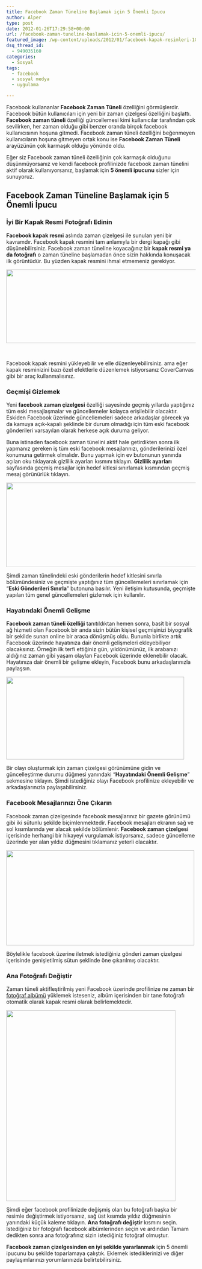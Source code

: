 ```yaml
---
title: Facebook Zaman Tüneline Başlamak için 5 Önemli İpucu
author: Alper
type: post
date: 2012-01-26T17:29:58+00:00
url: /facebook-zaman-tuneline-baslamak-icin-5-onemli-ipucu/
featured_image: /wp-content/uploads/2012/01/facebook-kapak-resimleri-100x100.jpg
dsq_thread_id:
  - 949035160
categories:
  - Sosyal
tags:
  - facebook
  - sosyal medya
  - uygulama

---
```

Facebook kullananlar **Facebook Zaman Tüneli** özelliğini görmüşlerdir. Facebook bütün kullanıcıları için yeni bir zaman çizelgesi özelliğini başlattı. **Facebook zaman tüneli** özelliği güncellemesi kimi kullanıcılar tarafından çok sevilirken, her zaman olduğu gibi benzer oranda birçok facebook kullanıcısının hoşuna gitmedi. Facebook zaman tüneli özelliğini beğenmeyen kullanıcıların hoşuna gitmeyen ortak konu ise **Facebook Zaman Tüneli** arayüzünün çok karmaşık olduğu yönünde oldu.

Eğer siz Facebook zaman tüneli özelliğinin çok karmaşık olduğunu düşünmüyorsanız ve kendi facebook profilinizde facebook zaman tünelini aktif olarak kullanıyorsanız, başlamak için **5 önemli ipucunu** sizler için sunuyoruz.

## Facebook Zaman Tüneline Başlamak için 5 Önemli İpucu

### İyi Bir Kapak Resmi Fotoğrafı Edinin

**Facebook kapak resmi** aslında zaman çizelgesi ile sunulan yeni bir kavramdır. Facebook kapak resmini tam anlamıyla bir dergi kapağı gibi düşünebilirsiniz. Facebook zaman tüneline koyacağınız bir **kapak resmi ya da fotoğrafı** o zaman tüneline başlamadan önce sizin hakkında konuşacak ilk görüntüdür. Bu yüzden kapak resmini ihmal etmemeniz gerekiyor.

<img class="aligncenter size-full wp-image-7706" title="facebook-kapak-resimleri" src="https://www.murekkep.org/wp-content/uploads/2012/01/facebook-kapak-resimleri.jpg" alt="" width="600" height="195" srcset="https://www.murekkep.org/wp-content/uploads/2012/01/facebook-kapak-resimleri.jpg 600w, https://www.murekkep.org/wp-content/uploads/2012/01/facebook-kapak-resimleri-400x130.jpg 400w, https://www.murekkep.org/wp-content/uploads/2012/01/facebook-kapak-resimleri-50x16.jpg 50w, https://www.murekkep.org/wp-content/uploads/2012/01/facebook-kapak-resimleri-300x97.jpg 300w" sizes="(max-width: 600px) 100vw, 600px" /> 

&nbsp;

Facebook kapak resmini yükleyebilir ve elle düzenleyebilirsiniz. ama eğer kapak resminizini bazı özel efektlerle düzenlemek istiyorsanız CoverCanvas gibi bir araç kullanmalısınız.

### Geçmişi Gizlemek

Yeni **facebook zaman çizelgesi** özelliği sayesinde geçmiş yıllarda yaptığınız tüm eski mesajlaşmalar ve güncellemeler kolayca erişilebilir olacaktır. Eskiden Facebook üzerinde güncellemeleri sadece arkadaşlar görecek ya da kamuya açık-kapalı şeklinde bir durum olmadığı için tüm eski facebook gönderileri varsayılan olarak herkese açık duruma geliyor.

Buna istinaden facebook zaman tünelini aktif hale getirdikten sonra ilk yapmanız gereken iş tüm eski facebook mesajlarınızı, gönderilerinizi özel konumuna getirmek olmalıdır. Bunu yapmak için ev butonunun yanında açılan oku tıklayarak gizlilik ayarları kısmını tıklayın. **Gizlilik ayarları** sayfasında geçmiş mesajlar için hedef kitlesi sınırlamak kısmından geçmiş mesaj görünürlük tıklayın.

<img class="aligncenter size-full wp-image-7699" title="gizlilik-ayarlari" src="https://www.murekkep.org/wp-content/uploads/2012/01/gizlilik-ayarlari.jpg" alt="" width="600" height="224" srcset="https://www.murekkep.org/wp-content/uploads/2012/01/gizlilik-ayarlari.jpg 600w, https://www.murekkep.org/wp-content/uploads/2012/01/gizlilik-ayarlari-400x149.jpg 400w, https://www.murekkep.org/wp-content/uploads/2012/01/gizlilik-ayarlari-50x18.jpg 50w, https://www.murekkep.org/wp-content/uploads/2012/01/gizlilik-ayarlari-300x112.jpg 300w" sizes="(max-width: 600px) 100vw, 600px" /> 

Şimdi zaman tünelindeki eski gönderilerin hedef kitlesini sınırla bölümündesiniz ve geçmişte yaptığınız tüm güncellemeleri sınırlamak için &#8220;**Eski Gönderileri Sınırla**&#8221; butonuna basılır. Yeni iletişim kutusunda, geçmişte yapılan tüm genel güncellemeleri gizlemek için kullanılır.

### Hayatındaki Önemli Gelişme

**Facebook zaman tüneli özelliği** tanıtıldıktan hemen sonra, basit bir sosyal ağ hizmeti olan Facebook bir anda sizin bütün kişisel geçmişinizi biyografik bir şekilde sunan online bir araca dönüşmüş oldu. Bununla birlikte artık Facebook üzerinde hayatınıza dair önemli gelişmeleri ekleyebiliyor olacaksınız. Örneğin ilk terfi ettiğiniz gün, yıldönümünüz, ilk arabanızı aldığınız zaman gibi yaşam olayları Facebook üzerinde eklenebilir olacak. Hayatınıza dair önemli bir gelişme ekleyin, Facebook bunu arkadaşlarınızla paylaşsın.

<img class="aligncenter size-full wp-image-7700" title="life-event" src="https://www.murekkep.org/wp-content/uploads/2012/01/life-event.jpg" alt="" width="473" height="219" srcset="https://www.murekkep.org/wp-content/uploads/2012/01/life-event.jpg 473w, https://www.murekkep.org/wp-content/uploads/2012/01/life-event-400x185.jpg 400w, https://www.murekkep.org/wp-content/uploads/2012/01/life-event-50x23.jpg 50w, https://www.murekkep.org/wp-content/uploads/2012/01/life-event-269x125.jpg 269w" sizes="(max-width: 473px) 100vw, 473px" /> 

Bir olayı oluşturmak için zaman çizelgesi görünümüne gidin ve güncelleştirme durumu düğmesi yanındaki &#8220;**Hayatındaki Önemli Gelişme**&#8221; sekmesine tıklayın. Şimdi istediğiniz olayı Facebook profilinize ekleyebilir ve arkadaşlarınızla paylaşabilirsiniz.

### Facebook Mesajlarınızı Öne Çıkarın

Facebook zaman çizelgesinde facebook mesajlarınız bir gazete görünümü gibi iki sütunlu şekilde biçimlenmektedir. Facebook mesajları ekranın sağ ve sol kısımlarında yer alacak şekilde bölümlenir. **Facebook zaman çizelgesi** içerisinde herhangi bir hikayeyi vurgulamak istiyorsanız, sadece güncelleme üzerinde yer alan yıldız düğmesini tıklamanız yeterli olacaktır.

<img class="aligncenter size-full wp-image-7697" title="yeniden-boyutlandir" src="https://www.murekkep.org/wp-content/uploads/2012/01/yeniden-boyutlandir.jpg" alt="" width="500" height="252" srcset="https://www.murekkep.org/wp-content/uploads/2012/01/yeniden-boyutlandir.jpg 500w, https://www.murekkep.org/wp-content/uploads/2012/01/yeniden-boyutlandir-400x201.jpg 400w, https://www.murekkep.org/wp-content/uploads/2012/01/yeniden-boyutlandir-50x25.jpg 50w, https://www.murekkep.org/wp-content/uploads/2012/01/yeniden-boyutlandir-248x125.jpg 248w" sizes="(max-width: 500px) 100vw, 500px" /> 

Böylelikle facebook üzerine iletmek istediğiniz gönderi zaman çizelgesi içerisinde genişletilmiş sütun şeklinde öne çıkarılmış olacaktır.

### Ana Fotoğrafı Değiştir

Zaman tüneli aktifleştirilmiş yeni Facebook üzerinde profilinize ne zaman bir [fotoğraf albümü][1] yüklemek isteseniz, albüm içerisinden bir tane fotoğrafı otomatik olarak kapak resmi olarak belirlemektedir.

<img class="aligncenter size-full wp-image-7698" title="zaman-tunelinde-gizle" src="https://www.murekkep.org/wp-content/uploads/2012/01/zaman-tunelinde-gizle.jpg" alt="" width="450" height="506" srcset="https://www.murekkep.org/wp-content/uploads/2012/01/zaman-tunelinde-gizle.jpg 450w, https://www.murekkep.org/wp-content/uploads/2012/01/zaman-tunelinde-gizle-355x400.jpg 355w, https://www.murekkep.org/wp-content/uploads/2012/01/zaman-tunelinde-gizle-44x50.jpg 44w, https://www.murekkep.org/wp-content/uploads/2012/01/zaman-tunelinde-gizle-111x125.jpg 111w" sizes="(max-width: 450px) 100vw, 450px" /> 

Şimdi eğer facebook profilinizde değişmiş olan bu fotoğrafı başka bir resimle değiştirmek istiyorsanız, sağ üst kısımda yıldız düğmesinin yanındaki küçük kaleme tıklayın. **Ana fotoğrafı değiştir** kısmını seçin. İstediğiniz bir fotoğrafı facebook albümlerinden seçin ve ardından Tamam dedikten sonra ana fotoğrafınız sizin istediğiniz fotoğraf olmuştur.

**Facebook zaman çizelgesinden en iyi şekilde yararlanmak** için 5 önemli ipucunu bu şekilde toparlamaya çalıştık. Eklemek istediklerinizi ve diğer paylaşımlarınızı yorumlarınızda belirtebilirsiniz.

 [1]: https://www.murekkep.org/facebook-fotograf-yukleme-sayisi-3706 "facebook fotoğraf albümü"
